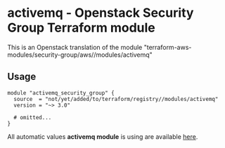 # activemq - Openstack Security Group Terraform module

This is an Openstack translation of the module "terraform-aws-modules/security-group/aws//modules/activemq"

## Usage

```hcl
module "activemq_security_group" {
  source  = "not/yet/added/to/terraform/registry//modules/activemq"
  version = "~> 3.0"

  # omitted...
}
```

All automatic values **activemq module** is using are available [here](https://github.com/terraform-aws-modules/terraform-aws-security-group/blob/master/modules/activemq/auto_values.tf).

<!-- BEGINNING OF PRE-COMMIT-TERRAFORM DOCS HOOK -->
<!-- END OF PRE-COMMIT-TERRAFORM DOCS HOOK -->

